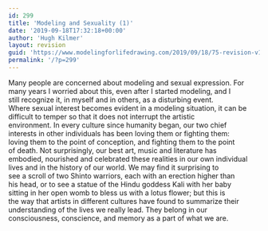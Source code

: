 ```yaml
---
id: 299
title: 'Modeling and Sexuality (1)'
date: '2019-09-18T17:32:18+00:00'
author: 'Hugh Kilmer'
layout: revision
guid: 'https://www.modelingforlifedrawing.com/2019/09/18/75-revision-v1/'
permalink: '/?p=299'
---
```


Many people are concerned about modeling and sexual expression. For  
many years I worried about this, even after I started modeling, and I  
still recognize it, in myself and in others, as a disturbing event.   
Where sexual interest becomes evident in a modeling situation, it can be  
 difficult to temper so that it does not interrupt the artistic  
environment. In every culture since humanity began, our two chief  
interests in other individuals has been loving them or fighting them:   
loving them to the point of conception, and fighting them to the point  
of death. Not surprisingly, our best art, music and literature has  
embodied, nourished and celebrated these realities in our own individual  
 lives and in the history of our world. We may find it surprising to  
see a scroll of two Shinto warriors, each with an erection higher than  
his head, or to see a statue of the Hindu goddess Kali with her baby  
sitting in her open womb to bless us with a lotus flower; but this is  
the way that artists in different cultures have found to summarize their  
 understanding of the lives we really lead. They belong in our  
consciousness, conscience, and memory as a part of what we are.